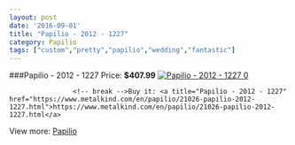 ```yaml
---
layout: post
date: '2016-09-01'
title: "Papilio - 2012 - 1227"
category: Papilio
tags: ["custom","pretty","papilio","wedding","fantastic"]
---
```

###Papilio - 2012 - 1227
Price: **$407.99**
<a href="https://www.metalkind.com/en/papilio/21026-papilio-2012-1227.html"><img src="http://img.metalkind.com/88577-thickbox_default/papilio-2012-1227.jpg" alt="Papilio - 2012 - 1227 0" /></a>


					<!-- break -->Buy it: <a title="Papilio - 2012 - 1227" href="https://www.metalkind.com/en/papilio/21026-papilio-2012-1227.html">https://www.metalkind.com/en/papilio/21026-papilio-2012-1227.html</a>
View more: [Papilio](https://www.metalkind.com/en/167-papilio)